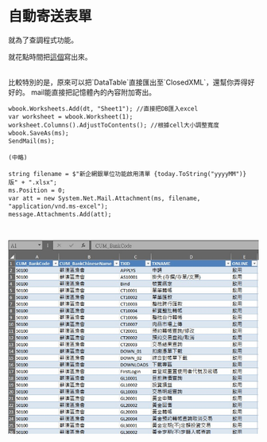 # 自動寄送表單

就為了查調程式功能。    
<!--more-->

就花點時間把[這個](https://github.com/github-lym/CorpEBMonthlyFunction)寫出來。  

<br>
比較特別的是，原來可以把`DataTable`直接匯出至`ClosedXML`，還幫你弄得好好的。  
mail能直接把記憶體內的內容附加寄出。  

```CSharp
wbook.Worksheets.Add(dt, "Sheet1"); //直接把DB匯入excel
var worksheet = wbook.Worksheet(1);
worksheet.Columns().AdjustToContents(); //根據cell大小調整寬度
wbook.SaveAs(ms);
SendMail(ms);

(中略)

string filename = $"新企網銀單位功能啟用清單 {today.ToString("yyyyMM")} 版" + ".xlsx";
ms.Position = 0;
var att = new System.Net.Mail.Attachment(ms, filename, "application/vnd.ms-excel");
message.Attachments.Add(att);

```  
<br>  

[![結果](../img/20240903_01.jpg '結果')](../img/20240903_01.jpg.png) 


